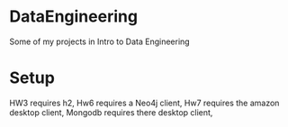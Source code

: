 # DataEngineering
Some of my projects in Intro to Data Engineering

# Setup
HW3 requires h2,
Hw6 requires a Neo4j client,
Hw7 requires the amazon desktop client,
Mongodb requires there desktop client,
